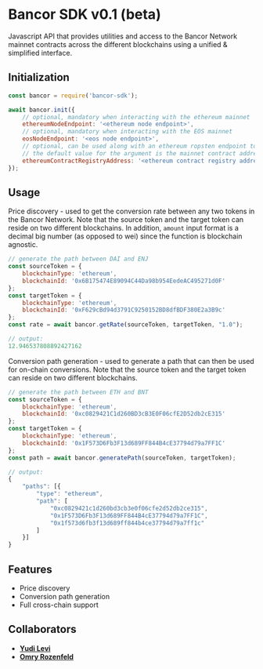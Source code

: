 # Bancor SDK v0.1 (beta)

Javascript API that provides utilities and access to the Bancor Network mainnet contracts across the different blockchains using a unified & simplified interface.

## Initialization

```js
const bancor = require('bancor-sdk');

await bancor.init({
    // optional, mandatory when interacting with the ethereum mainnet
    ethereumNodeEndpoint: '<ethereum node endpoint>',
    // optional, mandatory when interacting with the EOS mainnet
    eosNodeEndpoint: '<eos node endpoint>',
    // optional, can be used along with an ethereum ropsten endpoint to interact with the ropsten deployment of the contracts
    // the default value for the argument is the mainnet contract address 
    ethereumContractRegistryAddress: '<ethereum contract registry address>',
});
```

## Usage

Price discovery - used to get the conversion rate between any two tokens in the Bancor Network.
Note that the source token and the target token can reside on two different blockchains.
In addition, `amount` input format is a decimal big number (as opposed to wei) since the function is blockchain agnostic.

```js
// generate the path between DAI and ENJ
const sourceToken = {
    blockchainType: 'ethereum',
    blockchainId: '0x6B175474E89094C44Da98b954EedeAC495271d0F'
};
const targetToken = {
    blockchainType: 'ethereum',
    blockchainId: '0xF629cBd94d3791C9250152BD8dfBDF380E2a3B9c'
};
const rate = await bancor.getRate(sourceToken, targetToken, "1.0");

// output:
12.946537808892427162
```


Conversion path generation - used to generate a path that can then be used for on-chain conversions.
Note that the source token and the target token can reside on two different blockchains.

```js
// generate the path between ETH and BNT
const sourceToken = {
    blockchainType: 'ethereum',
    blockchainId: '0xc0829421C1d260BD3cB3E0F06cfE2D52db2cE315'
};
const targetToken = {
    blockchainType: 'ethereum',
    blockchainId: '0x1F573D6Fb3F13d689FF844B4cE37794d79a7FF1C'
};
const path = await bancor.generatePath(sourceToken, targetToken);

// output:
{
	"paths": [{
		"type": "ethereum",
		"path": [
            "0xc0829421c1d260bd3cb3e0f06cfe2d52db2ce315",
            "0x1F573D6Fb3F13d689FF844B4cE37794d79a7FF1C",
            "0x1f573d6fb3f13d689ff844b4ce37794d79a7ff1c"
        ]
	}]
}
```

## Features

  * Price discovery
  * Conversion path generation
  * Full cross-chain support

## Collaborators

* **[Yudi Levi](https://github.com/yudilevi)**
* **[Omry Rozenfeld](https://github.com/omryr)**
